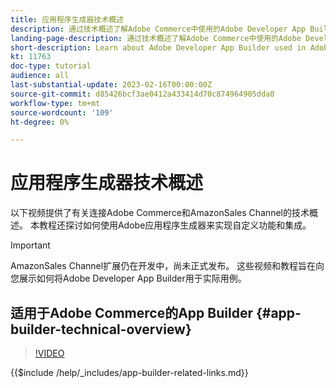 ```yaml
---
title: 应用程序生成器技术概述
description: 通过技术概述了解Adobe Commerce中使用的Adobe Developer App Builder
landing-page-description: 通过技术概述了解Adobe Commerce中使用的Adobe Developer App Builder
short-description: Learn about Adobe Developer App Builder used in Adobe Commerce with a technical overview
kt: 11763
doc-type: tutorial
audience: all
last-substantial-update: 2023-02-16T00:00:00Z
source-git-commit: d85426bcf3ae0412a433414d70c874964905dda0
workflow-type: tm+mt
source-wordcount: '109'
ht-degree: 0%

---
```



# 应用程序生成器技术概述

以下视频提供了有关连接Adobe Commerce和AmazonSales Channel的技术概述。 本教程还探讨如何使用Adobe应用程序生成器来实现自定义功能和集成。

>[!IMPORTANT]
>
>AmazonSales Channel扩展仍在开发中，尚未正式发布。  这些视频和教程旨在向您展示如何将Adobe Developer App Builder用于实际用例。


## 适用于Adobe Commerce的App Builder {#app-builder-technical-overview}

>[!VIDEO](https://video.tv.adobe.com/v/3413512?quality=12&learn=on)

{{$include /help/_includes/app-builder-related-links.md}}
